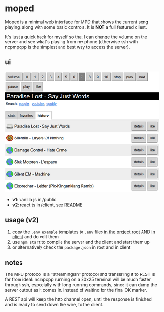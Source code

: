 # moped

Moped is a minimal web interface for MPD that shows the current song playing,
along with some basic controls. It is **NOT** a full featured client.

It's just a quick hack for myself so that I can change the volume
on the server and see what's playing from my phone (otherwise ssh
with ncpmpcpp is the simplest and best way to access the server).

## ui

![screenshot](./docs/screenshot-02.png)

- **v1**: vanilla js in /public
- **v2**: react ts in /client, see [README](./client/README.md)

## usage (v2)

1. copy the `.env.example` templates to `.env` files [in the project root](./.env.example)
   AND [in client](./client/.env.example) and do edit them
2. use `npm start` to compile the server and the client and start them up
3. or alternatively check the `package.json` in root and in client

## notes

The MPD protocol is a "streamingish" protocol and translating it to REST
is far from ideal: ncmpcpp running on a 80x25 terminal will be much faster
through ssh, especially with long running commands, since it can dump
the server output as it comes in, instead of waiting for the final OK
marker.

A REST api will keep the http channel open, until the response is finished
and is ready to send down the wire, to the client.
